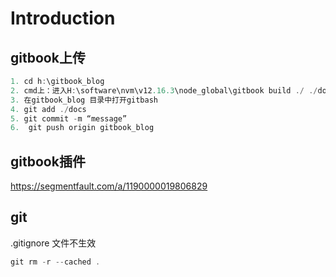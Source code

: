 # Introduction

## gitbook上传
```java
1. cd h:\gitbook_blog
2. cmd上：进入H:\software\nvm\v12.16.3\node_global\gitbook build ./ ./docs
3. 在gitbook_blog 目录中打开gitbash
4. git add ./docs
5. git commit -m “message”
6.  git push origin gitbook_blog
```
## gitbook插件
https://segmentfault.com/a/1190000019806829

## git

.gitignore 文件不生效
```java
git rm -r --cached .
```